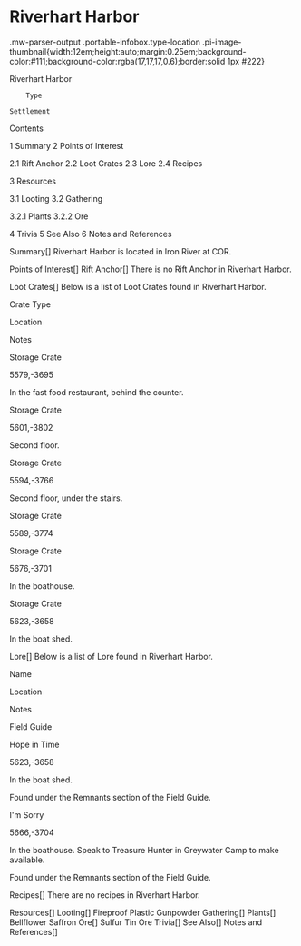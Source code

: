 # Riverhart Harbor

.mw-parser-output .portable-infobox.type-location .pi-image-thumbnail{width:12em;height:auto;margin:0.25em;background-color:#111;background-color:rgba(17,17,17,0.6);border:solid 1px #222}

Riverhart Harbor

	

	
		Type
	
	Settlement




Contents

1 Summary
2 Points of Interest

2.1 Rift Anchor
2.2 Loot Crates
2.3 Lore
2.4 Recipes


3 Resources

3.1 Looting
3.2 Gathering

3.2.1 Plants
3.2.2 Ore




4 Trivia
5 See Also
6 Notes and References



Summary[]
Riverhart Harbor is located in Iron River at COR.

Points of Interest[]
Rift Anchor[]
There is no Rift Anchor in Riverhart Harbor.

Loot Crates[]
Below is a list of Loot Crates found in Riverhart Harbor.



Crate Type

Location

Notes


Storage Crate

5579,-3695

In the fast food restaurant, behind the counter.


Storage Crate

5601,-3802

Second floor.


Storage Crate

5594,-3766

Second floor, under the stairs.


Storage Crate

5589,-3774




Storage Crate

5676,-3701

In the boathouse.


Storage Crate

5623,-3658

In the boat shed.


Lore[]
Below is a list of Lore found in Riverhart Harbor.



Name

Location

Notes

Field Guide


Hope in Time

5623,-3658

In the boat shed.

Found under the Remnants section of the Field Guide.


I'm Sorry

5666,-3704

In the boathouse. Speak to Treasure Hunter in Greywater Camp to make available.

Found under the Remnants section of the Field Guide.


Recipes[]
There are no recipes in Riverhart Harbor.

Resources[]
Looting[]
Fireproof Plastic
Gunpowder
Gathering[]
Plants[]
Bellflower
Saffron
Ore[]
Sulfur
Tin Ore
Trivia[]
See Also[]
Notes and References[]
